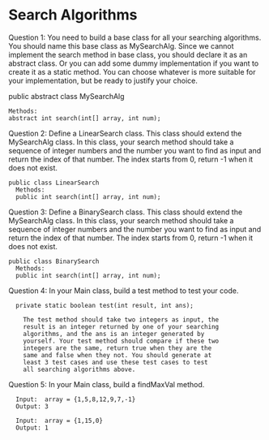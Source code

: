 # Search Algorithms
  Question 1: You need to build a base class for all your searching algorithms. 
  You should name this base class as MySearchAlg. Since we cannot implement the 
  search method in base class, you should declare it as an abstract class. 
  Or you can add some dummy implementation if you want to create it as a static method. 
  You can choose whatever is more suitable for your implementation, 
  but be ready to justify your choice.

   public abstract class MySearchAlg
  
    Methods:
    abstract int search(int[] array, int num);
        

  Question 2: Define a LinearSearch class. This class should extend the MySearchAlg class. 
  In this class, your search method should take a sequence of integer numbers and the 
  number you want to find as input and return the index of that number. The index starts 
  from 0, return -1 when it does not exist.
  
    public class LinearSearch
      Methods:
      public int search(int[] array, int num);
      
  Question 3: Define a BinarySearch class. This class should extend the MySearchAlg class. 
  In this class, your search method should take a sequence of integer numbers and the number 
  you want to find as input and return the index of that number. 
  The index starts from 0, return -1 when it does not exist.

    public class BinarySearch
      Methods:
      public int search(int[] array, int num);
    
  Question 4: In your Main class,  build a test method to test your code.
  
      private static boolean test(int result, int ans);
       
        The test method should take two integers as input, the 
        result is an integer returned by one of your searching 
        algorithms, and the ans is an integer generated by 
        yourself. Your test method should compare if these two 
        integers are the same, return true when they are the 
        same and false when they not. You should generate at 
        least 3 test cases and use these test cases to test 
        all searching algorithms above.
        
   Question 5: In your Main class, build a findMaxVal method.

      Input:  array = {1,5,8,12,9,7,-1}
      Output: 3

      Input:  array = {1,15,0}
      Output: 1

  
